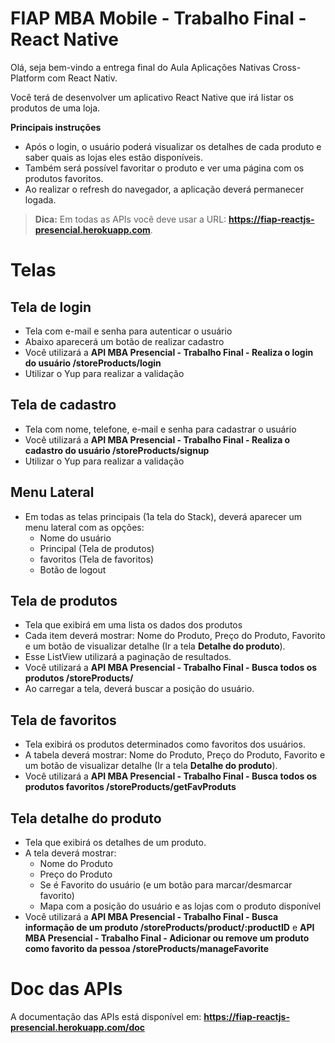 # FIAP MBA Mobile - Trabalho Final - React Native

Olá, seja bem-vindo a entrega final do Aula Aplicações Nativas Cross-Platform com React Nativ.

Você terá de desenvolver um aplicativo React Native que irá listar os produtos de uma loja.

**Principais instruções**

- Após o login, o usuário poderá visualizar os detalhes de cada produto e saber quais as lojas eles estão disponíveis.
- Também será possível favoritar o produto e ver uma página com os produtos favoritos.
- Ao realizar o refresh do navegador, a aplicação deverá permanecer logada.
> **Dica:** Em todas as APIs você deve usar a URL: **https://fiap-reactjs-presencial.herokuapp.com**.

# Telas

## Tela de login

- Tela com e-mail e senha para autenticar o usuário
- Abaixo aparecerá um botão de realizar cadastro
- Você utilizará a **API MBA Presencial - Trabalho Final - Realiza o login do usuário /storeProducts/login**
- Utilizar o Yup para realizar a validação

## Tela de cadastro

- Tela com nome, telefone, e-mail e senha para cadastrar o usuário
- Você utilizará a **API MBA Presencial - Trabalho Final - Realiza o cadastro do usuário /storeProducts/signup**
- Utilizar o Yup para realizar a validação

## Menu Lateral

- Em todas as telas principais (1a tela do Stack), deverá aparecer um menu lateral com as opções:
  - Nome do usuário
  - Principal (Tela de produtos)
  - favoritos (Tela de favoritos)  
  - Botão de logout

## Tela de produtos

- Tela que exibirá em uma lista os dados dos produtos
- Cada item deverá mostrar: Nome do Produto, Preço do Produto, Favorito e um botão de visualizar detalhe (Ir a tela **Detalhe do produto**).
- Esse ListView utilizará a paginação de resultados.
- Você utilizará a **API MBA Presencial - Trabalho Final - Busca todos os produtos /storeProducts/**
- Ao carregar a tela, deverá buscar a posição do usuário.

## Tela de favoritos

- Tela exibirá os produtos determinados como favoritos dos usuários.
- A tabela deverá mostrar: Nome do Produto, Preço do Produto, Favorito e um botão de visualizar detalhe (Ir a tela **Detalhe do produto**).
- Você utilizará a **API MBA Presencial - Trabalho Final - Busca todos os produtos favoritos /storeProducts/getFavProduts**

## Tela detalhe do produto

- Tela que exibirá os detalhes de um produto.
- A tela deverá mostrar:
  - Nome do Produto
  - Preço do Produto
  - Se é Favorito do usuário (e um botão para marcar/desmarcar favorito)
  - Mapa com a posição do usuário e as lojas com o produto disponível
- Você utilizará a **API MBA Presencial - Trabalho Final - Busca informação de um produto /storeProducts/product/:productID** e **API MBA Presencial - Trabalho Final - Adicionar ou remove um produto como favorito da pessoa /storeProducts/manageFavorite**

# Doc das APIs

A documentação das APIs está disponível em: **https://fiap-reactjs-presencial.herokuapp.com/doc**